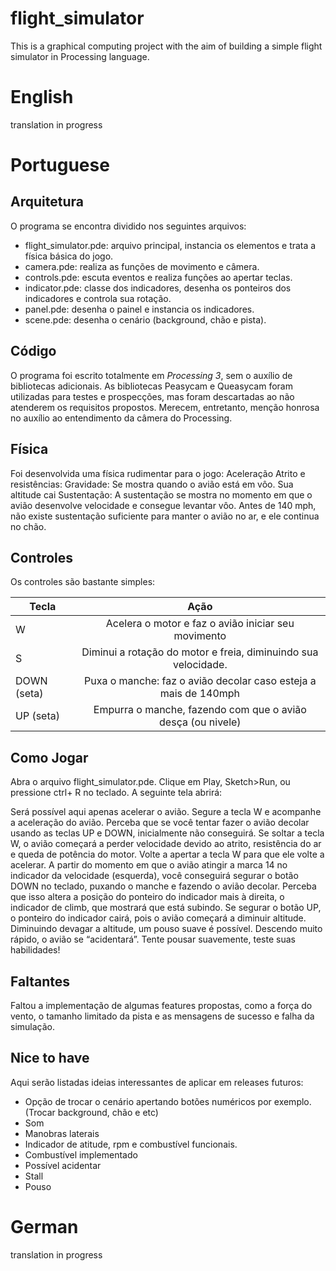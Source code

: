 # flight_simulator
This is a graphical computing project with the aim of building a simple flight simulator in Processing language.

# English
translation in progress

# Portuguese
## Arquitetura
O programa se encontra dividido nos seguintes arquivos:
+ flight_simulator.pde: arquivo principal, instancia os elementos e trata a física básica do jogo.
+ camera.pde: realiza as funções de movimento e câmera.
+ controls.pde: escuta eventos e realiza funções ao apertar teclas.
+ indicator.pde: classe dos indicadores, desenha os ponteiros dos indicadores e controla sua rotação.
+ panel.pde: desenha o painel e instancia os indicadores.
+ scene.pde: desenha o cenário (background, chão e pista).

## Código
O programa foi escrito totalmente em _Processing 3_, sem o auxílio de bibliotecas adicionais. As bibliotecas Peasycam e Queasycam foram utilizadas para testes e prospecções, mas foram descartadas ao não atenderem os requisitos propostos. Merecem, entretanto, menção honrosa no auxílio ao entendimento da câmera do Processing.

## Física
Foi desenvolvida uma física rudimentar para o jogo:
Aceleração
Atrito e resistências:
Gravidade: Se mostra quando o avião está em vôo. Sua altitude cai 
Sustentação: A sustentação se mostra no momento em que o avião desenvolve velocidade e consegue levantar vôo. Antes de 140 mph, não existe sustentação suficiente para manter o avião no ar, e ele continua no chão.
 
 
## Controles
Os controles são bastante simples:
 
| Tecla 		| Ação           |
| ------------- |:-------------:|
| W 			| Acelera o motor e faz o avião iniciar seu movimento |
| S 			| Diminui a rotação do motor e freia, diminuindo sua velocidade.      |
| DOWN (seta)	| Puxa o manche: faz o avião decolar caso esteja a mais de 140mph      |
| UP (seta) 	| Empurra o manche, fazendo com que o avião desça (ou nivele)      |


## Como Jogar

Abra o arquivo flight_simulator.pde. Clique em Play, Sketch>Run, ou pressione ctrl+ R no teclado. A seguinte tela abrirá:
 
Será possível aqui apenas acelerar o avião. Segure a tecla W e acompanhe a aceleração do avião. Perceba que se você tentar fazer o avião decolar usando as teclas UP e DOWN, inicialmente não conseguirá.
Se soltar a tecla W, o avião começará a perder velocidade devido ao atrito, resistência do ar e queda de potência do motor. Volte a apertar a tecla W para que ele volte a acelerar.
A partir do momento em que o avião atingir a marca 14 no indicador da velocidade (esquerda), você conseguirá segurar o botão DOWN no teclado, puxando o manche e fazendo o avião decolar. Perceba que isso altera a posição do ponteiro do indicador mais à direita, o indicador de climb, que mostrará que está subindo. Se segurar o botão UP, o ponteiro do indicador cairá, pois o avião começará a diminuir altitude.
Diminuindo devagar a altitude, um pouso suave é possível. Descendo muito rápido, o avião se “acidentará”. Tente pousar suavemente, teste suas habilidades!

## Faltantes
Faltou a implementação de algumas features propostas, como a força do vento, o tamanho limitado da pista e as mensagens de sucesso e falha da simulação. 

## Nice to have
Aqui serão listadas ideias interessantes de aplicar em releases futuros:
+ Opção de trocar o cenário apertando botões numéricos por exemplo. (Trocar background, chão e etc)
+ Som 
+ Manobras laterais
+ Indicador de atitude, rpm e combustível funcionais.
+ Combustível implementado
+ Possível acidentar
+ Stall
+ Pouso

# German
translation in progress